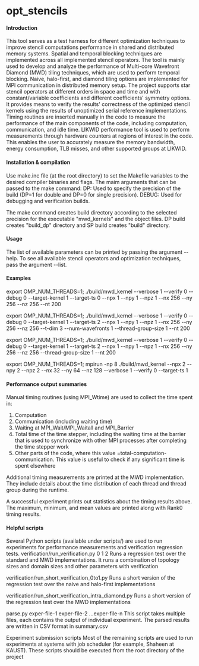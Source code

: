 opt_stencils
============

#### Introduction
This tool serves as a test harness for different optimization techniques to
improve stencil computations performance in shared and distributed memory
systems. Spatial and temporal blocking techniques are implemented across all 
implemented stencil operators. The tool is mainly used to develop and analyze 
the performance of Multi-core Wavefront Diamond (MWD) tiling techniques, which 
are used to perform temporal blocking. Naive, halo-first, and diamond tiling 
options are implemented for MPI communication in distributed memory setup. The 
project supports star stencil operators at different orders in space and time 
and with constant/variable coefficients and different coefficients' symmetry 
options. It provides means to verify the results' correctness of the optimized 
stencil kernels using the results of unoptimized serial reference 
implementations. Timing routines are inserted manually in the code to measure 
the performance of the main components of the code, including computation, 
communication, and idle time.
LIKWID performance tool is used to perform measurements through hardware 
counters at regions of interest in the code. This enables the user to accurately 
measure the memory bandwidth, energy consumption, TLB misses, and other 
supported groups at LIKWID.


#### Installation & compilation
Use make.inc file (at the root directory) to set the Makefile variables to the 
desired compiler binaries and flags. The maim arguments that can be passed to 
the make command:
  DP: Used to specify the precision of the build (DP=1 for double and DP=0 for 
  	single precision).
  DEBUG: Used for debugging and verification builds.

The make command creates build directory according to the selected precision for 
the executable "mwd_kernels" and the object files. DP build creates "build_dp" 
directory and SP build creates "build" directory.


#### Usage
The list of available parameters can be printed by passing the argument --help.
To see all available stencil operators and optimization techniques, pass the 
argument --list.

#### Examples
  export OMP_NUM_THREADS=1; ./build/mwd_kernel --verbose 1 --verify 0 --debug 0 
	 --target-kernel 1 --target-ts 0 --npx 1 --npy 1 --npz 1 --nx 256 
	 --ny 256 --nz 256 --nt 200

  export OMP_NUM_THREADS=1; ./build/mwd_kernel --verbose 1 --verify 0 --debug 0 
	 --target-kernel 1 --target-ts 2 --npx 1 --npy 1 --npz 1 --nx 256 
	 --ny 256 --nz 256 --t-dim 3 --num-wavefronts 1 --thread-group-size 1 
	 --nt 200

  export OMP_NUM_THREADS=1; ./build/mwd_kernel --verbose 1 --verify 0 --debug 0 
	 --target-kernel 1 --target-ts 2 --npx 1 --npy 1 --npz 1 --nx 256 
	 --ny 256 --nz 256 --thread-group-size 1 --nt 200

  export OMP_NUM_THREADS=1; mpirun -np 8 ./build/mwd_kernel --npx 2 --npy 2 
	 --npz 2 --nx 32 --ny 64 --nz 128 --verbose 1 --verify 0 --target-ts 1


#### Performance output summaries
Manual timing routines (using MPI_Wtime) are used to collect the time spent in:
  1) Computation
  2) Communication (including waiting time)
  3) Waiting at MPI_Wait/MPI_Waitall and MPI_Barrier
  4) Total time of the time stepper, including the waiting time at the barrier
     that is used to synchronize with other MPI processes after completing the 
     time stepper work
  5) Other parts of the code, where this value =total-computation-communication.
     This value is useful to check if any significant time is spent elsewhere

Additional timing measurements are printed at the MWD implementation. They 
include details about the time distribution of each thread and thread group 
during the runtime.

A successful experiment prints out statistics about the timing results above. 
The maximum, minimum, and mean values are printed along with Rank0 timing 
results.


#### Helpful scripts
Several Python scripts (available under scripts/) are used to run experiments 
for performance measurements and verification regression tests. 
  verification/run_verification.py 0 1 2
       Runs a regression test over the standard and MWD implementations. It 
       runs a combination of topology sizes and domain sizes and other 
       parameters with verification 

  verification/run_short_verification_0to1.py
       Runs a short version of the regression test over the naive and halo-first 
       implementations

  verification/run_short_verification_intra_diamond.py
       Runs a short version of the regression test over the MWD implementations

  parse.py exper-file-1 exper-file-2 ...exper-file-n
       This script takes multiple files, each contains the output of individual
       experiment. The parsed results are written in CSV format in summary.csv

  Experiment submission scripts
        Most of the remaining scripts are used to run experiments at systems 
        with job scheduler (for example, Shaheen at KAUST). These scripts should 
	be executed from the root directory of the project
